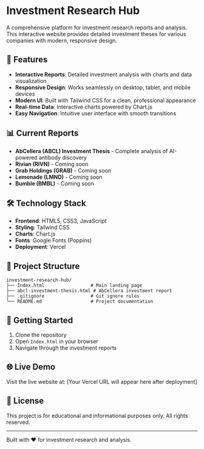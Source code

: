 # Investment Research Hub

A comprehensive platform for investment research reports and analysis. This interactive website provides detailed investment theses for various companies with modern, responsive design.

## 🚀 Features

- **Interactive Reports**: Detailed investment analysis with charts and data visualization
- **Responsive Design**: Works seamlessly on desktop, tablet, and mobile devices
- **Modern UI**: Built with Tailwind CSS for a clean, professional appearance
- **Real-time Data**: Interactive charts powered by Chart.js
- **Easy Navigation**: Intuitive user interface with smooth transitions

## 📊 Current Reports

- **AbCellera (ABCL) Investment Thesis** - Complete analysis of AI-powered antibody discovery
- **Rivian (RIVN)** - Coming soon
- **Grab Holdings (GRAB)** - Coming soon
- **Lemonade (LMND)** - Coming soon
- **Bumble (BMBL)** - Coming soon

## 🛠️ Technology Stack

- **Frontend**: HTML5, CSS3, JavaScript
- **Styling**: Tailwind CSS
- **Charts**: Chart.js
- **Fonts**: Google Fonts (Poppins)
- **Deployment**: Vercel

## 📁 Project Structure

```
investment-research-hub/
├── Index.html                 # Main landing page
├── abcl-investment-thesis.html # AbCellera investment report
├── .gitignore                 # Git ignore rules
└── README.md                  # Project documentation
```

## 🚀 Getting Started

1. Clone the repository
2. Open `Index.html` in your browser
3. Navigate through the investment reports

## 🌐 Live Demo

Visit the live website at: [Your Vercel URL will appear here after deployment]

## 📝 License

This project is for educational and informational purposes only. All rights reserved.

---

Built with ❤️ for investment research and analysis. 
